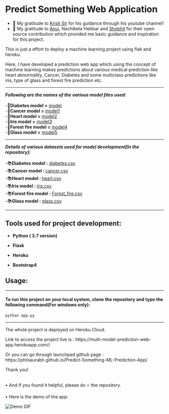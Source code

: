 # Predict Something Web Application

- 👯 My gratitude to [Krish Sir](https://github.com/krishnaik06) for his guidance through his youtube channel!
- 👯 My gratitude to [Anuj](https://github.com/anujvyas?tab=repositories), Nachiketa Hebbar and [Shobhit](https://github.com/shobhitsrivastava-ds) for their open source contribution which provided me basic guidance and inspiration for this project.
<p> This is just a effort to deploy a machine learning project using flak and heroku.</p>
<p>Here, I have developed a prediction web app which using the concept of machine learning makes predictions about various medical prediction like heart abnormality, Cancer, Diabetes and some multiclass predictions like iris, type of glass and forest fire prediction etc.</p>

<hr>

_**Following are the names of the various model files used:**_
<br>
<br>
-📕<b>Diabetes model =</b>  [model](https://github.com/Eeshan2001/LNB-Project-MultiModel/blob/main/model.py) 
<br>
-📕<b>Cancer model = </b>  [model1](https://github.com/Eeshan2001/LNB-Project-MultiModel/blob/main/model1.py)
<br>
-📕<b>Heart model = </b>  [model2](https://github.com/Eeshan2001/LNB-Project-MultiModel/blob/main/model2.py)
<br>
-📕<b>Iris model =</b> [model3](https://github.com/Eeshan2001/LNB-Project-MultiModel/blob/main/model3.py) 
<br>
-📕<b>Forest fire model =</b> [model4](https://github.com/Eeshan2001/LNB-Project-MultiModel/blob/main/model4.py)
<br>
-📕<b>Glass model =</b> [model5](https://github.com/Eeshan2001/LNB-Project-MultiModel/blob/main/model5.py)

<hr>

_**Details of various datasets used for model development[In the repository]:**_
<br>
<br>
-📚<b>Diabetes model :</b>  [diabetes.csv](https://github.com/Eeshan2001/LNB-Project-MultiModel/blob/main/data/diabetes.csv) 
<br>
-📚<b>Cancer model : </b>  [cancer.csv](https://github.com/Eeshan2001/LNB-Project-MultiModel/blob/main/data/cancer.csv)
<br>
-📚<b>Heart model : </b>  [heart.csv](https://github.com/Eeshan2001/LNB-Project-MultiModel/blob/main/data/heart.csv)
<br>
-📚<b>Iris model :</b> [iris.csv](https://github.com/Eeshan2001/LNB-Project-MultiModel/blob/main/data/iris.csv) 
<br>
-📚<b>Forest fire model :</b> [Forest_fire.csv](https://github.com/Eeshan2001/LNB-Project-MultiModel/blob/main/data/Forest_fire.csv)
<br>
-📚<b>Glass model :</b> [glass.csv](https://github.com/Eeshan2001/LNB-Project-MultiModel/blob/main/data/glass.csv)

<hr>

## Tools used for project development: 
<ul>
<li><p><b>Python ( 3.7 version)</b></p></li>
<li><p><b>Flask</b></p></li>
<li><p><b>Heroku</b></p></li>
<li><p><b>Bootstrap4</b></p></li>
</ul>

## Usage:
<hr>
 <h4> To run this project on your local system, clone the repository and type the following command(For windows only): </h3>
 
 ```
 python app.py
 ```
  
  <hr>
  
  <p> The whole project is deployed on Heroku Cloud.
  
 <p> Link to access the project live is : https://multi-model-prediction-web-app.herokuapp.com// </p>
 <p> Or you can go through launchpad github page : https://philsaurabh.github.io/Predict-Something-ML-Prediction-App/</p>
  <p> Thank you!</p><br/>
 •  And if you found it helpful, please do ⭐ the repository.
 
 •  Here is the demo of the app:
  
  ![Demo GIF](https://github.com/Eeshan2001/LNB-Project-MultiModel/blob/main/templates/static/img/demonstration.gif)
  
  
